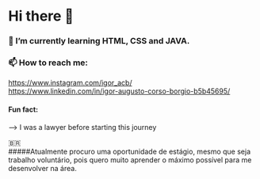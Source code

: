# Hi there 👋

### 🌱 I’m currently learning HTML, CSS and JAVA.

### 📫 How to reach me: 
https://www.instagram.com/igor_acb/  
https://www.linkedin.com/in/igor-augusto-corso-borgio-b5b45695/


#### Fun fact: 
--> I was a lawyer before starting this journey

🇧🇷  
#####Atualmente procuro uma oportunidade de estágio, mesmo que seja trabalho voluntário, pois quero muito aprender o máximo possível para me desenvolver na área.
